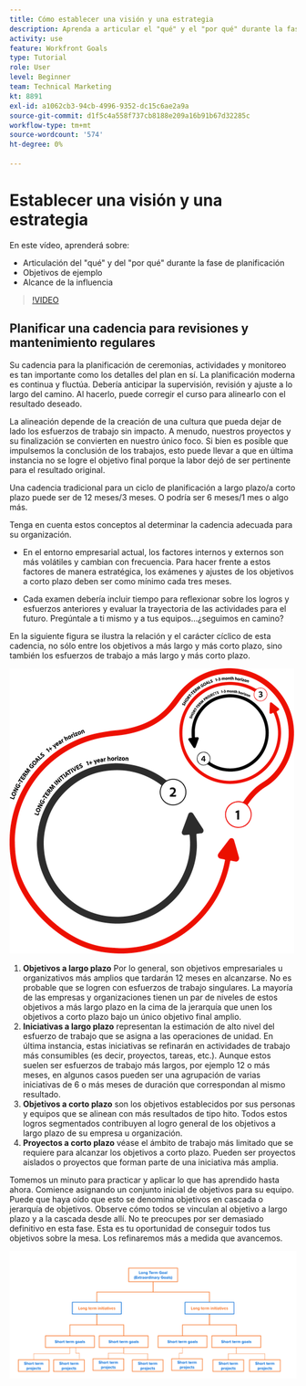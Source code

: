 ```yaml
---
title: Cómo establecer una visión y una estrategia
description: Aprenda a articular el "qué" y el "por qué" durante la fase de planificación, los objetivos de ejemplo y el alcance de la influencia.
activity: use
feature: Workfront Goals
type: Tutorial
role: User
level: Beginner
team: Technical Marketing
kt: 8891
exl-id: a1062cb3-94cb-4996-9352-dc15c6ae2a9a
source-git-commit: d1f5c4a558f737cb8188e209a16b91b67d32285c
workflow-type: tm+mt
source-wordcount: '574'
ht-degree: 0%

---
```


# Establecer una visión y una estrategia

En este vídeo, aprenderá sobre:

* Articulación del &quot;qué&quot; y del &quot;por qué&quot; durante la fase de planificación
* Objetivos de ejemplo
* Alcance de la influencia

>[!VIDEO](https://video.tv.adobe.com/v/335185/?quality=12)

## Planificar una cadencia para revisiones y mantenimiento regulares

Su cadencia para la planificación de ceremonias, actividades y monitoreo es tan importante como los detalles del plan en sí. La planificación moderna es continua y fluctúa. Debería anticipar la supervisión, revisión y ajuste a lo largo del camino. Al hacerlo, puede corregir el curso para alinearlo con el resultado deseado.

La alineación depende de la creación de una cultura que pueda dejar de lado los esfuerzos de trabajo sin impacto. A menudo, nuestros proyectos y su finalización se convierten en nuestro único foco. Si bien es posible que impulsemos la conclusión de los trabajos, esto puede llevar a que en última instancia no se logre el objetivo final porque la labor dejó de ser pertinente para el resultado original.

Una cadencia tradicional para un ciclo de planificación a largo plazo/a corto plazo puede ser de 12 meses/3 meses. O podría ser 6 meses/1 mes o algo más.

Tenga en cuenta estos conceptos al determinar la cadencia adecuada para su organización.

* En el entorno empresarial actual, los factores internos y externos son más volátiles y cambian con frecuencia. Para hacer frente a estos factores de manera estratégica, los exámenes y ajustes de los objetivos a corto plazo deben ser como mínimo cada tres meses.

* Cada examen debería incluir tiempo para reflexionar sobre los logros y esfuerzos anteriores y evaluar la trayectoria de las actividades para el futuro. Pregúntale a ti mismo y a tus equipos...¿seguimos en camino?

En la siguiente figura se ilustra la relación y el carácter cíclico de esta cadencia, no sólo entre los objetivos a más largo y más corto plazo, sino también los esfuerzos de trabajo a más largo y más corto plazo.

![Gráfico de un ciclo de ejecución estratégica](assets/02-workfront-goals-strategic-execution-cycle.png)

1. **Objetivos a largo plazo** Por lo general, son objetivos empresariales u organizativos más amplios que tardarán 12 meses en alcanzarse. No es probable que se logren con esfuerzos de trabajo singulares. La mayoría de las empresas y organizaciones tienen un par de niveles de estos objetivos a más largo plazo en la cima de la jerarquía que unen los objetivos a corto plazo bajo un único objetivo final amplio.
1. **Iniciativas a largo plazo** representan la estimación de alto nivel del esfuerzo de trabajo que se asigna a las operaciones de unidad. En última instancia, estas iniciativas se refinarán en actividades de trabajo más consumibles (es decir, proyectos, tareas, etc.). Aunque estos suelen ser esfuerzos de trabajo más largos, por ejemplo 12 o más meses, en algunos casos pueden ser una agrupación de varias iniciativas de 6 o más meses de duración que correspondan al mismo resultado.
1. **Objetivos a corto plazo** son los objetivos establecidos por sus personas y equipos que se alinean con más resultados de tipo hito. Todos estos logros segmentados contribuyen al logro general de los objetivos a largo plazo de su empresa u organización.
1. **Proyectos a corto plazo** véase el ámbito de trabajo más limitado que se requiere para alcanzar los objetivos a corto plazo. Pueden ser proyectos aislados o proyectos que forman parte de una iniciativa más amplia.

<!--
Your turn graphic
-->

Tomemos un minuto para practicar y aplicar lo que has aprendido hasta ahora. Comience asignando un conjunto inicial de objetivos para su equipo. Puede que haya oído que esto se denomina objetivos en cascada o jerarquía de objetivos. Observe cómo todos se vinculan al objetivo a largo plazo y a la cascada desde allí. No te preocupes por ser demasiado definitivo en esta fase. Esta es tu oportunidad de conseguir todos tus objetivos sobre la mesa. Los refinaremos más a medida que avancemos.

![Un gráfico de mapeo de objetivos a corto y largo plazo](assets/03-workfront-goals-goal-mapping.png)
